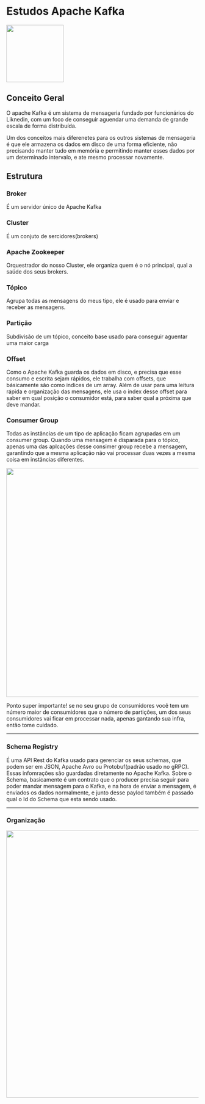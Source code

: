# Estudos Apache Kafka

<img src="https://blog.geekhunter.com.br/wp-content/uploads/2020/09/apache-kafka.png" width="150px"></img>

## Conceito Geral

O apache Kafka é um sistema de mensageria fundado por funcionários do Liknedin, com um foco de conseguir aguendar uma demanda de grande escala de forma distribuída.

Um dos conceitos mais diferenetes para os outros sistemas de mensageria é que ele armazena os dados em disco de uma forma eficiente, não precisando manter tudo em memória e permitindo manter esses dados por um determinado intervalo, e ate mesmo processar novamente.

## Estrutura

### Broker

É um servidor único de Apache Kafka

### Cluster

É um conjuto de sercidores(brokers)

### Apache Zookeeper

Orquestrador do nosso Cluster, ele organiza quem é o nó principal, qual a saúde dos seus brokers.

### Tópico

Agrupa todas as mensagens do meus tipo, ele é usado para enviar e receber as mensagens.

### Partição

Subdivisão de um tópico, conceito base usado para conseguir aguentar uma maior carga


### Offset

Como o Apache Kafka guarda os dados em disco, e precisa que esse consumo e escrita sejam rápidos, ele trabalha com offsets, que básicamente são como indices de um array. Além de usar para uma leitura rápida e organização das mensagens, ele usa o index desse offset para saber em qual posição o consumidor está, para saber qual a próxima que deve mandar.

### Consumer Group

Todas as instâncias de um tipo de aplicação ficam agrupadas em um consumer group. Quando uma mensagem é disparada para o tópico, apenas uma das aplcações desse consimer group recebe a mensagem, garantindo que a mesma aplicação não vai processar duas vezes a mesma coisa em instâncias diferentes.

<img src="https://res.cloudinary.com/practicaldev/image/fetch/s--3jS6E40Y--/c_limit%2Cf_auto%2Cfl_progressive%2Cq_auto%2Cw_880/https://dev-to-uploads.s3.amazonaws.com/i/f0h3c07isaz6y1rhwokz.jpg" width="600px"></img>

Ponto super importante! se no seu grupo de consumidores você tem um número maior de consumidores que o número de partições, um dos seus consumidores vai ficar em processar nada, apenas gantando sua infra, então tome cuidado.

---

### Schema Registry

É uma API Rest do Kafka usado para gerenciar os seus schemas, que podem ser em JSON, Apache Avro ou Protobuf(padrão usado no gRPC). Essas infomrações são guardadas diretamente no Apache Kafka.
Sobre o Schema, basicamente é um contrato que o producer precisa seguir para poder mandar mensagem para o Kafka, e na hora de enviar a mensagem, é enviados os dados normalmente, e junto desse paylod também é passado qual o Id do Schema que esta sendo usado.

---

### Organização

<img src="https://luby.com.br/wp-content/uploads/2021/05/o-que-e-apache-kafka.png" width="700px"></img>
